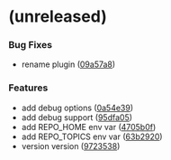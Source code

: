 <a name=""></a>
# (unreleased)


### Bug Fixes

* rename plugin ([09a57a8](https://github.com/metwork-framework/github_force_common_files/commit/09a57a8))


### Features

* add debug options ([0a54e39](https://github.com/metwork-framework/github_force_common_files/commit/0a54e39))
* add debug support ([95dfa05](https://github.com/metwork-framework/github_force_common_files/commit/95dfa05))
* add REPO_HOME env var ([4705b0f](https://github.com/metwork-framework/github_force_common_files/commit/4705b0f))
* add REPO_TOPICS env var ([63b2920](https://github.com/metwork-framework/github_force_common_files/commit/63b2920))
* version version ([9723538](https://github.com/metwork-framework/github_force_common_files/commit/9723538))



